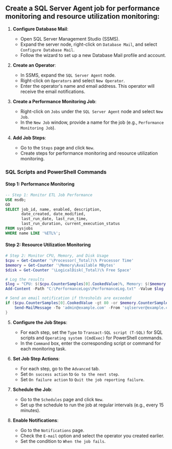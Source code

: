 ## Create a SQL Server Agent job for performance monitoring and resource utilization monitoring:

1. **Configure Database Mail**:
   - Open SQL Server Management Studio (SSMS).
   - Expand the server node, right-click on `Database Mail`, and select `Configure Database Mail`.
   - Follow the wizard to set up a new Database Mail profile and account.

2. **Create an Operator**:
   - In SSMS, expand the `SQL Server Agent` node.
   - Right-click on `Operators` and select `New Operator`.
   - Enter the operator's name and email address. This operator will receive the email notifications.

3. **Create a Performance Monitoring Job**:
   - Right-click on `Jobs` under the `SQL Server Agent` node and select `New Job`.
   - In the `New Job` window, provide a name for the job (e.g., `Performance Monitoring Job`).

4. **Add Job Steps**:
   - Go to the `Steps` page and click `New`.
   - Create steps for performance monitoring and resource utilization monitoring.

### SQL Scripts and PowerShell Commands

#### Step 1: Performance Monitoring

```sql
-- Step 1: Monitor ETL Job Performance
USE msdb;
GO
SELECT job_id, name, enabled, description, 
       date_created, date_modified, 
       last_run_date, last_run_time, 
       last_run_duration, current_execution_status
FROM sysjobs
WHERE name LIKE '%ETL%';
```

#### Step 2: Resource Utilization Monitoring

```powershell
# Step 2: Monitor CPU, Memory, and Disk Usage
$cpu = Get-Counter '\Processor(_Total)\% Processor Time'
$memory = Get-Counter '\Memory\Available MBytes'
$disk = Get-Counter '\LogicalDisk(_Total)\% Free Space'

# Log the results
$log = "CPU: $($cpu.CounterSamples[0].CookedValue)%, Memory: $($memory.CounterSamples[0].CookedValue)MB, Disk: $($disk.CounterSamples[0].CookedValue)% Free"
Add-Content -Path "C:\PerformanceLogs\PerformanceLog.txt" -Value $log

# Send an email notification if thresholds are exceeded
if ($cpu.CounterSamples[0].CookedValue -gt 80 -or $memory.CounterSamples[0].CookedValue -lt 1024 -or $disk.CounterSamples[0].CookedValue -lt 20) {
    Send-MailMessage -To 'admin@example.com' -From 'sqlserver@example.com' -Subject 'Performance Alert' -Body $log -SmtpServer 'smtp.example.com'
}
```

5. **Configure the Job Steps**:
   - For each step, set the `Type` to `Transact-SQL script (T-SQL)` for SQL scripts and `Operating system (CmdExec)` for PowerShell commands.
   - In the `Command` box, enter the corresponding script or command for each monitoring task.

6. **Set Job Step Actions**:
   - For each step, go to the `Advanced` tab.
   - Set `On success action` to `Go to the next step`.
   - Set `On failure action` to `Quit the job reporting failure`.

7. **Schedule the Job**:
   - Go to the `Schedules` page and click `New`.
   - Set up the schedule to run the job at regular intervals (e.g., every 15 minutes).

8. **Enable Notifications**:
   - Go to the `Notifications` page.
   - Check the `E-mail` option and select the operator you created earlier.
   - Set the condition to `When the job fails`.

